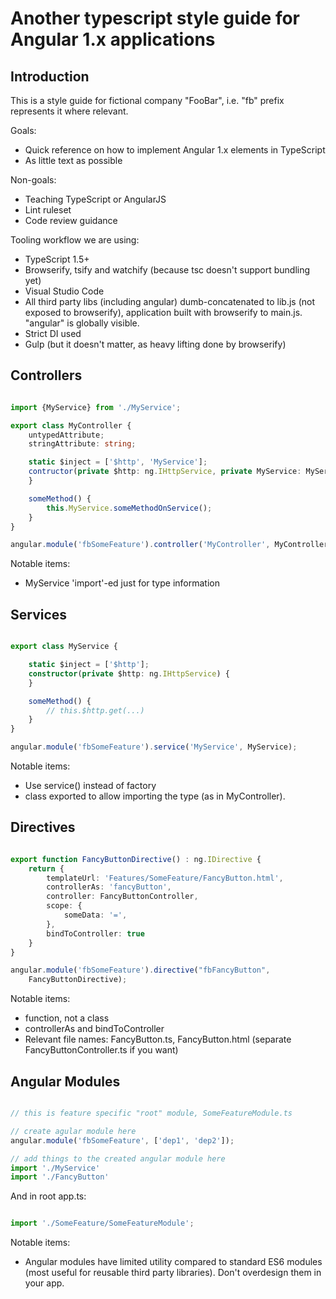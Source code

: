 # Another typescript style guide for Angular 1.x applications

## Introduction

This is a style guide for fictional company "FooBar", i.e. "fb" prefix represents
it where relevant.

Goals:
 - Quick reference on how to implement Angular 1.x elements in TypeScript
 - As little text as possible

Non-goals:
 - Teaching TypeScript or AngularJS
 - Lint ruleset
 - Code review guidance

Tooling workflow we are using:
 - TypeScript 1.5+
 - Browserify, tsify and watchify (because tsc doesn't support bundling yet)
 - Visual Studio Code
 - All third party libs (including angular) dumb-concatenated to lib.js (not exposed to browserify),
   application built with browserify to main.js. "angular" is globally visible.
 - Strict DI used
 - Gulp (but it doesn't matter, as heavy lifting done by browserify)

## Controllers

```typescript

import {MyService} from './MyService';

export class MyController {
	untypedAttribute;
	stringAttribute: string;

	static $inject = ['$http', 'MyService'];
	contructor(private $http: ng.IHttpService, private MyService: MyService) {
	}

	someMethod() {
		this.MyService.someMethodOnService();
	}
}

angular.module('fbSomeFeature').controller('MyController', MyController);

```	

Notable items:
 - MyService 'import'-ed just for type information
 
## Services

```typescript

export class MyService {

	static $inject = ['$http'];
	constructor(private $http: ng.IHttpService) {
	}

	someMethod() {
		// this.$http.get(...)
	}
}

angular.module('fbSomeFeature').service('MyService', MyService);
```

Notable items:
 - Use service() instead of factory
 - class exported to allow importing the type (as in MyController). 

## Directives

```typescript

export function FancyButtonDirective() : ng.IDirective {
	return {
		templateUrl: 'Features/SomeFeature/FancyButton.html',
		controllerAs: 'fancyButton',
		controller: FancyButtonController,
		scope: {
			someData: '=',
		},
		bindToController: true
	}
}

angular.module('fbSomeFeature').directive("fbFancyButton", 
	FancyButtonDirective);

```

Notable items:

 - function, not a class
 - controllerAs and bindToController
 - Relevant file names: FancyButton.ts, FancyButton.html (separate FancyButtonController.ts if you want)

## Angular Modules

```typescript

// this is feature specific "root" module, SomeFeatureModule.ts

// create agular module here
angular.module('fbSomeFeature', ['dep1', 'dep2']);

// add things to the created angular module here
import './MyService'
import './FancyButton'

```

And in root app.ts:

```typescript

import './SomeFeature/SomeFeatureModule';

```

Notable items:

- Angular modules have limited utility compared to standard ES6 
  modules (most useful for reusable third party libraries).
  Don't overdesign them in your app.
